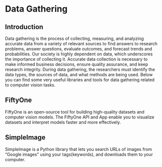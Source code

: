 # Data Gathering

## Introduction

 Data gathering is the process of collecting, measuring, and analyzing accurate data from a variety of relevant sources to find answers to research problems, answer questions, evaluate outcomes, and forecast trends and probabilities. Our society is highly dependent on data, which underscores the importance of collecting it. Accurate data collection is necessary to make informed business decisions, ensure quality assurance, and keep research integrity. During data gathering, the researchers must identify the data types, the sources of data, and what methods are being used. Below you can find some very useful libraries and tools for data gathering related to computer vision tasks. 

 ## FiftyOne

 FiftyOne is an open-source tool for building high-quality datasets and computer vision models. The FiftyOne API and App enable you to visualize datasets and interpret models faster and more effectively.

 ## SimpleImage

 SimpleImage is a Python library that lets you search URLs of images from “Google images” using your tags(keywords), and downloads them to your computer.
